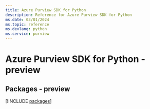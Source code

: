 ```yaml
---
title: Azure Purview SDK for Python
description: Reference for Azure Purview SDK for Python
ms.date: 03/01/2024
ms.topic: reference
ms.devlang: python
ms.service: purview
---
```

# Azure Purview SDK for Python - preview
## Packages - preview
[!INCLUDE [packages](purview-index.md)]